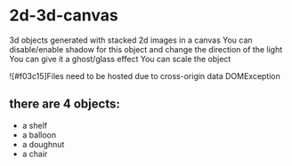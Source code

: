 # 2d-3d-canvas

3d objects generated with stacked 2d images in a canvas
You can disable/enable shadow for this object
and change the direction of the light
You can give it a ghost/glass effect
You can scale the object

![#f03c15]Files need to be hosted due to cross-origin data DOMException

## there are 4 objects:
- a shelf
- a balloon
- a doughnut
- a chair
